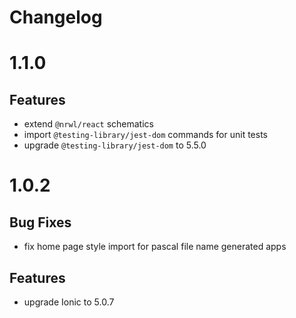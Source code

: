 # Changelog

# 1.1.0

## Features

- extend `@nrwl/react` schematics
- import `@testing-library/jest-dom` commands for unit tests
- upgrade `@testing-library/jest-dom` to 5.5.0

# 1.0.2

## Bug Fixes

- fix home page style import for pascal file name generated apps

## Features

- upgrade Ionic to 5.0.7

